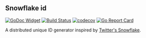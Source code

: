 ## Snowflake id

[![GoDoc Widget](https://godoc.org/github.com/go-courier/snowflakeid/log_id?status.svg)](https://godoc.org/github.com/go-courier/snowflakeid/log_id)
[![Build Status](https://travis-ci.org/go-courier/snowflakeid.svg?branch=master)](https://travis-ci.org/go-courier/snowflakeid)
[![codecov](https://codecov.io/gh/go-courier/snowflakeid/branch/master/graph/badge.svg)](https://codecov.io/gh/go-courier/snowflakeid)
[![Go Report Card](https://goreportcard.com/badge/github.com/go-courier/snowflakeid)](https://goreportcard.com/report/github.com/go-courier/snowflakeid)

A distributed unique ID generator inspired by [Twitter's Snowflake](https://blog.twitter.com/2010/announcing-snowflake).